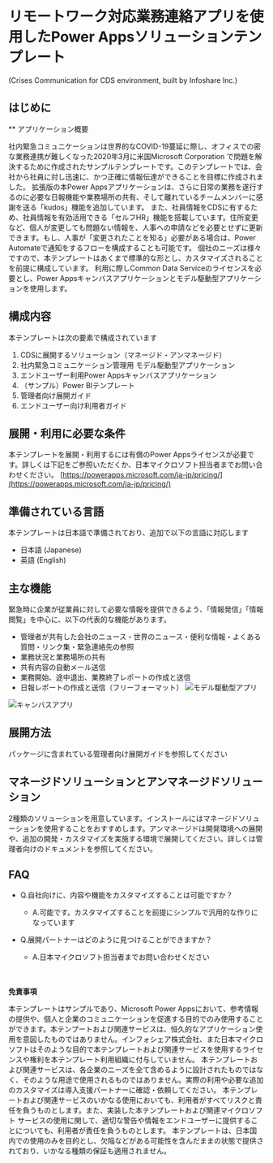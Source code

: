# リモートワーク対応業務連絡アプリを使用したPower Appsソリューションテンプレート
(Crises Communication for CDS environment, built by Infoshare Inc.)

## はじめに

**
アプリケーション概要

社内緊急コミュニケーションは世界的なCOVID-19蔓延に際し、オフィスでの密な業務連携が難しくなった2020年3月に米国Microsoft Corporation で問題を解決するために作成されたサンプルテンプレートです。このテンプレートでは、会社から社員に対し迅速に、かつ正確に情報伝達ができることを目標に作成されました。
拡張版の本Power Appsアプリケーションは、さらに日常の業務を遂行するのに必要な日報機能や業務場所の共有、そして離れているチームメンバーに感謝を送る「kudos」機能を追加しています。
また、社員情報をCDSに有するため、社員情報を有効活用できる「セルフHR」機能を搭載しています。住所変更など、個人が変更しても問題ない情報を、人事への申請などを必要とせずに更新できます。もし、人事が「変更されたことを知る」必要がある場合は、Power Automateで通知をするフローを構成することも可能です。
個社のニーズは様々ですので、本テンプレートはあくまで標準的な形とし、カスタマイズされることを前提に構成しています。
利用に際しCommon Data Serviceのライセンスを必要とし、Power Appsキャンバスアプリケーションとモデル駆動型アプリケーションを使用します。

## 構成内容
本テンプレートは次の要素で構成されています
 1. CDSに展開するソリューション（マネージド・アンマネージド）
 2. 社内緊急コミュニケーション管理用 モデル駆動型アプリケーション
 3. エンドユーザー利用Power Appsキャンバスアプリケーション
 4. （サンプル）Power BIテンプレート
 5. 管理者向け展開ガイド
 6. エンドユーザー向け利用者ガイド
 
## 展開・利用に必要な条件
本テンプレートを展開・利用するには有償のPower Appsライセンスが必要です。詳しくは下記をご参照いただくか、日本マイクロソフト担当者までお問い合わせください。
[https://powerapps.microsoft.com/ja-jp/pricing/](https://powerapps.microsoft.com/ja-jp/pricing/)

## 準備されている言語
本テンプレートは日本語で準備されており、追加で以下の言語に対応します

 - 日本語 (Japanese)
 - 英語 (English)

## 主な機能
緊急時に企業が従業員に対して必要な情報を提供できるよう、「情報発信」「情報閲覧」を中心に、以下の代表的な機能があります。

 - 管理者が共有した会社のニュース・世界のニュース・便利な情報・よくある質問・リンク集・緊急連絡先の参照
 - 業務状況と業務場所の共有
 - 共有内容の自動メール送信
 - 業務開始、途中退出、業務終了レポートの作成と送信
 - 日報レポートの作成と送信（フリーフォーマット）
![モデル駆動型アプリ](https://infosharefl.blob.core.windows.net/%24web/webimages/ModelDrivenSample.jpg?sv=2019-10-10&ss=bqtf&srt=sco&sp=rwdlacuptfx&se=2020-05-14T22:01:42Z&sig=HwZp1R5ecpIkw0SsG9izIhDQjL2E%2BWXcDMYy6nIJMEY%3D&_=1589464914333)

![キャンバスアプリ](https://infosharefl.blob.core.windows.net/%24web/webimages/InfoshareVerOverall.jpg?sv=2019-10-10&ss=bqtf&srt=sco&sp=rwdlacuptfx&se=2020-05-15T11:48:59Z&sig=WylhFjHKYUJhXc3MVCfhxo9HVw%2F13w4CWoym%2FzBe54E%3D&_=1589514764143)


## 展開方法
パッケージに含まれている管理者向け展開ガイドを参照してください

## マネージドソリューションとアンマネージドソリューション
2種類のソリューションを用意しています。インストールにはマネージドソリューションを使用することをおすすめします。アンマネージドは開発環境への展開や、追加の開発・カスタマイズを実施する環境で展開してください。詳しくは管理者向けのドキュメントを参照してください。

## FAQ

 - Q.自社向けに、内容や機能をカスタマイズすることは可能ですか？
	 - A.可能です。カスタマイズすることを前提にシンプルで汎用的な作りになっています
 
 - Q.展開パートナーはどのように見つけることができますか？
	 - A.日本マイクロソフト担当者までお問い合わせください




　　　　　　　　　　 
 





**免責事項**

本テンプレートはサンプルであり、Microsoft Power Appsにおいて、参考情報の提供や、個人と企業のコミュニケーションを促進する目的でのみ使用することができます。本テンプートおよび関連サービスは、恒久的なアプリケーション使用を意図したものではありません。インフォシェア株式会社、また日本マイクロソフトはそのような目的で本テンプレートおよび関連サービスを使用するライセンスや権利を本テンプレート利用組織に付与していません。
本テンプレートおよび関連サービスは、各企業のニーズを全て含めるように設計されたものではなく、そのような用途で使用されるものではありません。実際の利用や必要な追加のカスタマイズは導入支援パートナーに確認・依頼してください。
本テンプレートおよび関連サービスのいかなる使用においても、利用者がすべてリスクと責任を負うものとします。また、実装した本テンプレートおよび関連マイクロソフト サービスの使用に関して、適切な警告や情報をエンドユーザーに提供することについても、利用者が責任を負うものとします。
本テンプレートは、日本国内での使用のみを目的とし、欠陥などがある可能性を含んだままの状態で提供されており、いかなる種類の保証も適用されません。
